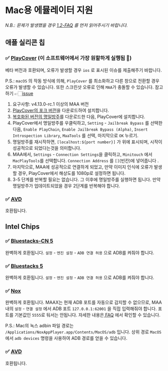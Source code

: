 # Mac용 에뮬레이터 지원

_N.B.: 문제가 발생했을 경우 [1.2-FAQ](1.2-FAQ.md) 를 먼저 읽어주시기 바랍니다._

## 애플 실리콘 칩

### ✅ [PlayCover](https://playcover.io) (이 소프트웨어에서 가장 원할하게 실행됨 🚀)

베타 버전과 호환되며, 오류가 발생할 경우 `ios` 로 표시된 이슈를 제출해주기 바랍니다.

P.S.: `macOS` 의 작동 방식에 의해, `PlayCover` 를 최소화하고 다른 창으로 전환할 경우 오류가 발생할 수 있습니다. 또한 스크린샷 오류로 인해 `MAA`가 충돌할 수 있습니다. 참고하기 👉🏻️[issue](https://github.com/MaaAssistantArknights/MaaAssistantArknights/issues/4371#issuecomment-1527977512)

1. 요구사항: v4.13.0-rc.1 이상의 MAA 버전
2. [PlayCover의 포크 버전](https://github.com/hguandl/PlayCover/releases)을 다운로드하여 설치합니다.
3. [복호화된 버전의 명일방주](https://decrypt.day/app/id1454663939)를 다운로드한 다음, PlayCover에 설치합니다.
4. PlayCover에서 명일방주를 우클릭하고, `Setting` - `Jailbreak Bypass` 를 선택한 다음,  `Enable PlayChain`, `Enable Jailbreak Bypass (Alpha)`, `Insert Introspection Library`, `MaaTools` 를 선택, 마지막으로  `OK` 누르기.
5. 명일방주를 재시작하면, `[localhost:${port number}]` 가 위에 표시되며, 시작이 성공적으로 되었다는것을 의미합니다.
6. MAA에서, `Settings` - `Connection Settings`을 클릭하고, `Minitouch` 에서 `MacPlayTools`를 선택합니다. `Connection Address` 를 `[]`(빈칸)에 넣어줍니다 .
7. 마지막으로, MAA에 성공적으로 연결하게 되었고, 만약 이미지 인식에 오류가 발생할 경우, PlayCover에서 해상도를 1080p로 설정하면 됩니다.
8. 3-5 단계를 반복할 필요는 없습니다. 그 이후에 명일방주를 실행하면 됩니다. 만약 명일방주가 업데이트되었을 경우 2단계를 반복해야 합니다.

### ✅ [AVD](https://developer.android.com/studio/run/managing-avds)

호환됩니다.

## Intel Chips

### ✅ [Bluestacks-CN 5](https://www.bluestacks.cn/)

완벽하게 호환됩니다.  `설정` - `엔진 설정` - `ADB 연결 허용` 으로 ADB를 켜줘야 합니다.

### ✅ [Bluestacks 5](https://www.bluestacks.com/tw/index.html)

완벽하게 호환됩니다. `설정` - `엔진 설정` - `ADB 연결 허용` 으로 ADB를 켜줘야 합니다.

### ✅ [Nox](https://www.yeshen.com/)

완벽하게 호환됩니다. MAAX는 현재 ADB 포트를 자동으로 감지할 수 없으므로,  MAA 내의 `설정` - `연결 설정` 에서 ADB 포트 `127.0.0.1:62001` 을 직접 입력해줘야 합니다. 포트를 기본값인 `5555`로 둬서는 안됩니다. 자세한 내용은[ FAQ](1.2-FAQ.md#common-adb-ports-for-popular-android-emulators) 에서 확인할 수 있습니다.

P.S.: Mac의 녹스 adbin 파일 경로는 `/Applications/NoxAppPlayer.app/Contents/MacOS/adb` 입니다. 상위 경로 `MacOS` 에서 `adb devices` 명령을 사용하여 ADB 경로를 얻을 수 있습니다.

### ✅ [AVD](https://developer.android.com/studio/run/managing-avds)

호환됩니다.
